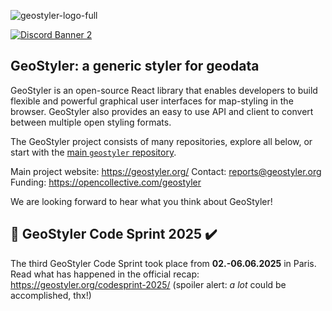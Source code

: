 ![geostyler-logo-full](https://github.com/geostyler/.github/assets/227934/16c38814-3808-436b-9b36-da156d3806fc)


[![Discord Banner 2](https://discordapp.com/api/guilds/1016992288028762132/widget.png?style=banner2)](https://discord.gg/yrXHDpcFcB)

## GeoStyler: a generic styler for geodata

GeoStyler is an open-source React library that enables developers to build flexible and powerful graphical user 
interfaces for map-styling in the browser. GeoStyler also provides an easy to use API and client to convert between
multiple open styling formats.

The GeoStyler project consists of many repositories, explore all below, or start with the [main `geostyler` repository](https://github.com/geostyler/geostyler).

Main project website: https://geostyler.org/
Contact: [reports@geostyler.org](mailto:reports@geostyler.org)
Funding: https://opencollective.com/geostyler

We are looking forward to hear what you think about GeoStyler!

## :rocket: GeoStyler Code Sprint 2025 ✔️

The third GeoStyler Code Sprint took place from **02.-06.06.2025** in Paris. Read what has happened in the official recap: https://geostyler.org/codesprint-2025/ (spoiler alert: *a lot* could be accomplished, thx!)
